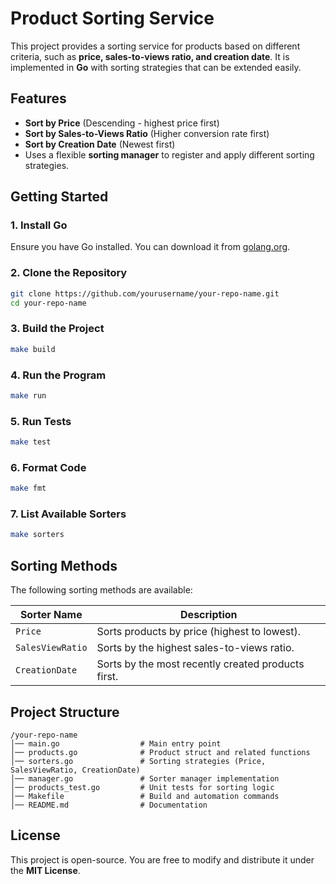 # Product Sorting Service

This project provides a sorting service for products based on different criteria, such as **price, sales-to-views ratio, and creation date**. It is implemented in **Go** with sorting strategies that can be extended easily.

## Features

- **Sort by Price** (Descending - highest price first)
- **Sort by Sales-to-Views Ratio** (Higher conversion rate first)
- **Sort by Creation Date** (Newest first)
- Uses a flexible **sorting manager** to register and apply different sorting strategies.

## Getting Started

### **1. Install Go**

Ensure you have Go installed. You can download it from [golang.org](https://golang.org/dl/).

### **2. Clone the Repository**

```sh
git clone https://github.com/yourusername/your-repo-name.git
cd your-repo-name
```

### **3. Build the Project**

```sh
make build
```

### **4. Run the Program**

```sh
make run
```

### **5. Run Tests**

```sh
make test
```

### **6. Format Code**

```sh
make fmt
```

### **7. List Available Sorters**

```sh
make sorters
```

## Sorting Methods

The following sorting methods are available:

| Sorter Name      | Description                                        |
| ---------------- | -------------------------------------------------- |
| `Price`          | Sorts products by price (highest to lowest).       |
| `SalesViewRatio` | Sorts by the highest sales-to-views ratio.         |
| `CreationDate`   | Sorts by the most recently created products first. |

## Project Structure

```
/your-repo-name
│── main.go                  # Main entry point
│── products.go              # Product struct and related functions
│── sorters.go               # Sorting strategies (Price, SalesViewRatio, CreationDate)
│── manager.go               # Sorter manager implementation
│── products_test.go         # Unit tests for sorting logic
│── Makefile                 # Build and automation commands
│── README.md                # Documentation
```

## License

This project is open-source. You are free to modify and distribute it under the **MIT License**.
